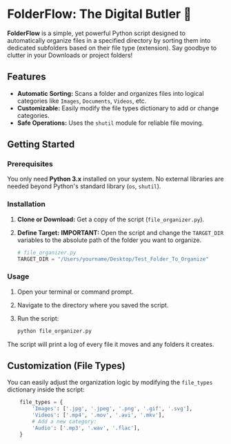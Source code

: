# FolderFlow: The Digital Butler 🧹

**FolderFlow** is a simple, yet powerful Python script designed to automatically organize files in a specified directory by sorting them into dedicated subfolders based on their file type (extension). Say goodbye to clutter in your Downloads or project folders!

## Features

* **Automatic Sorting:** Scans a folder and organizes files into logical categories like `Images`, `Documents`, `Videos`, etc.
* **Customizable:** Easily modify the file types dictionary to add or change categories.
* **Safe Operations:** Uses the `shutil` module for reliable file moving.

## Getting Started

### Prerequisites

You only need **Python 3.x** installed on your system. No external libraries are needed beyond Python's standard library (`os`, `shutil`).

### Installation

1.  **Clone or Download:** Get a copy of the script (`file_organizer.py`).
2.  **Define Target:** **IMPORTANT:** Open the script and change the `TARGET_DIR` variables to the absolute path of the folder you want to organize.

    ```python
    # file_organizer.py
    TARGET_DIR = "/Users/yourname/Desktop/Test_Folder_To_Organize" 
    ```

### Usage

1.  Open your terminal or command prompt.
2.  Navigate to the directory where you saved the script.
3.  Run the script:

    ```bash
    python file_organizer.py
    ```

The script will print a log of every file it moves and any folders it creates.

## Customization (File Types)

You can easily adjust the organization logic by modifying the `file_types` dictionary inside the script:

```python
    file_types = {
        'Images': ['.jpg', '.jpeg', '.png', '.gif', '.svg'],
        'Videos': ['.mp4', '.mov', '.avi', '.mkv'],
        # Add a new category:
        'Audio': ['.mp3', '.wav', '.flac'],
    }
